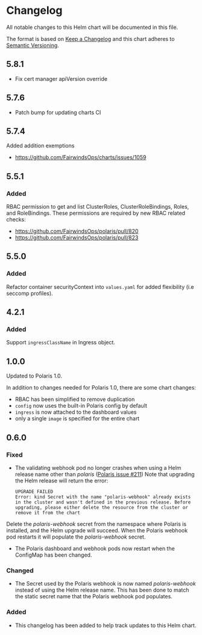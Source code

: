 # Changelog

All notable changes to this Helm chart will be documented in this file.

The format is based on [Keep a Changelog](http://keepachangelog.com/en/1.0.0/)
and this chart adheres to [Semantic Versioning](http://semver.org/spec/v2.0.0.html).

## 5.8.1
* Fix cert manager apiVersion override

## 5.7.6
* Patch bump for updating charts CI
## 5.7.4
Added addition exemptions
* https://github.com/FairwindsOps/charts/issues/1059

## 5.5.1
### Added
RBAC permission to get and list ClusterRoles, ClusterRoleBindings, Roles, and RoleBindings. These permissions are required by new RBAC related checks:
* https://github.com/FairwindsOps/polaris/pull/820
* https://github.com/FairwindsOps/polaris/pull/823

## 5.5.0
### Added
Refactor container securityContext into `values.yaml` for added flexibility (i.e seccomp profiles).

## 4.2.1

### Added
Support `ingressClassName` in Ingress object.

## 1.0.0
Updated to Polaris 1.0.

In addition to changes needed for Polaris 1.0, there are some chart changes:
* RBAC has been simplified to remove duplication
* `config` now uses the built-in Polaris config by default
* `ingress` is now attached to the dashboard values
* only a single `image` is specified for the entire chart

## 0.6.0

### Fixed

* The validating webhook pod no longer crashes when using  a Helm release name other than _polaris_ ([Polaris issue #211](https://github.com/FairwindsOps/polaris/issues/211)) Note that upgrading the Helm release will return the error:

   ```
   UPGRADE FAILED
   Error: kind Secret with the name "polaris-webhook" already exists in the cluster and wasn't defined in the previous release. Before upgrading, please either delete the resource from the cluster or remove it from the chart
   ```
Delete the _polaris-webhook_ secret from the namespace where Polaris is installed, and the Helm upgrade will succeed. When the Polaris webhook pod restarts it will populate the _polaris-webhook_ secret.
* The Polaris dashboard and webhook pods now restart when the ConfigMap has been changed.

### Changed

* The Secret used by the Polaris webhook is now named _polaris-webhook_ instead of using the Helm release name. This has been done to match the static secret name that the Polaris webhook pod populates.

### Added

* This changelog has been added to help track updates to this Helm chart.
